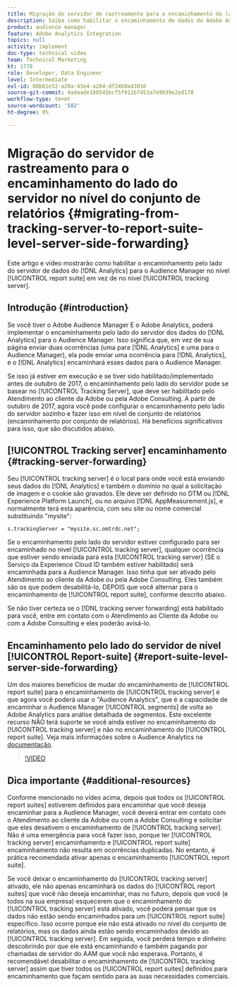 ```yaml
---
title: Migração do servidor de rastreamento para o encaminhamento do lado do servidor no nível do conjunto de relatórios
description: Saiba como habilitar o encaminhamento de dados do Adobe Analytics pelo lado do servidor para o Audience Manager em um nível de conjunto de relatórios, em vez de em um nível de servidor de rastreamento.
product: audience manager
feature: Adobe Analytics Integration
topics: null
activity: implement
doc-type: technical video
team: Technical Marketing
kt: 1776
role: Developer, Data Engineer
level: Intermediate
exl-id: 08b81e52-a28a-43e4-a284-df2460a43016
source-git-commit: 4adaade180545bcf5f911b7453a7e9939e2ed178
workflow-type: tm+mt
source-wordcount: '582'
ht-degree: 0%

---
```


# Migração do servidor de rastreamento para o encaminhamento do lado do servidor no nível do conjunto de relatórios {#migrating-from-tracking-server-to-report-suite-level-server-side-forwarding}

Este artigo e vídeo mostrarão como habilitar o encaminhamento pelo lado do servidor de dados do [!DNL Analytics] para o Audience Manager no nível [!UICONTROL report suite] em vez de no nível [!UICONTROL tracking server].

## Introdução {#introduction}

Se você tiver o Adobe Audience Manager E o Adobe Analytics, poderá implementar o encaminhamento pelo lado do servidor dos dados do [!DNL Analytics] para o Audience Manager. Isso significa que, em vez de sua página enviar duas ocorrências (uma para [!DNL Analytics] e uma para o Audience Manager), ela pode enviar uma ocorrência para [!DNL Analytics], e o [!DNL Analytics] encaminhará esses dados para o Audience Manager.

Se isso já estiver em execução e se tiver sido habilitado/implementado antes de outubro de 2017, o encaminhamento pelo lado do servidor pode se basear no [!UICONTROL Tracking Server], que deve ser habilitado pelo Atendimento ao cliente da Adobe ou pela Adobe Consulting. A partir de outubro de 2017, agora você pode configurar o encaminhamento pelo lado do servidor sozinho e fazer isso em nível de conjunto de relatórios (encaminhamento por conjunto de relatórios). Há benefícios significativos para isso, que são discutidos abaixo.

## [!UICONTROL Tracking server] encaminhamento {#tracking-server-forwarding}

Seu [!UICONTROL tracking server] é o local para onde você está enviando seus dados do [!DNL Analytics] e também o domínio no qual a solicitação de imagem e o cookie são gravados. Ele deve ser definido no DTM ou [!DNL Experience Platform Launch], ou no arquivo [!DNL AppMeasurement.js], e normalmente terá esta aparência, com seu site ou nome comercial substituindo &quot;mysite&quot;:

`s.trackingServer = "mysite.sc.omtrdc.net";`

Se o encaminhamento pelo lado do servidor estiver configurado para ser encaminhado no nível [!UICONTROL tracking server], qualquer ocorrência que estiver sendo enviada para esta [!UICONTROL tracking server] (SE o Serviço da Experience Cloud ID também estiver habilitado) será encaminhada para a Audience Manager. Isso tinha que ser ativado pelo Atendimento ao cliente da Adobe ou pela Adobe Consulting. Eles também são os que podem desabilitá-lo, DEPOIS que você alternar para o encaminhamento de [!UICONTROL report suite], conforme descrito abaixo.

Se não tiver certeza se o [!DNL tracking server forwarding] está habilitado para você, entre em contato com o Atendimento ao Cliente da Adobe ou com a Adobe Consulting e eles poderão avisá-lo.

## Encaminhamento pelo lado do servidor de nível [!UICONTROL Report-suite] {#report-suite-level-server-side-forwarding}

Um dos maiores benefícios de mudar do encaminhamento de [!UICONTROL report suite] para o encaminhamento de [!UICONTROL tracking server] é que agora você poderá usar o &quot;Audience Analytics&quot;, que é a capacidade de encaminhar o Audience Manager [!UICONTROL segments] de volta ao Adobe Analytics para análise detalhada de segmentos. Este excelente recurso NÃO terá suporte se você ainda estiver no encaminhamento do [!UICONTROL tracking server] e não no encaminhamento do [!UICONTROL report suite]. Veja mais informações sobre o Audience Analytics na [documentação](https://experienceleague.adobe.com/docs/analytics/integration/audience-analytics/mc-audiences-aam.html).

>[!VIDEO](https://video.tv.adobe.com/v/23701/?quality=12)

## Dica importante {#additional-resources}

Conforme mencionado no vídeo acima, depois que todos os [!UICONTROL report suites] estiverem definidos para encaminhar que você deseja encaminhar para a Audience Manager, você deverá entrar em contato com o Atendimento ao cliente da Adobe ou com a Adobe Consulting e solicitar que eles desativem o encaminhamento de [!UICONTROL tracking server]. Não é uma emergência para você fazer isso, porque ter [!UICONTROL tracking server] encaminhamento e [!UICONTROL report suite] encaminhamento não resulta em ocorrências duplicadas. No entanto, é prática recomendada ativar apenas o encaminhamento [!UICONTROL report suite].

Se você deixar o encaminhamento do [!UICONTROL tracking server] ativado, ele não apenas encaminhará os dados do [!UICONTROL report suites] que você não deseja encaminhar, mas no futuro, depois que você (e todos na sua empresa) esquecerem que o encaminhamento do [!UICONTROL tracking server] está ativado, você poderá pensar que os dados não estão sendo encaminhados para um [!UICONTROL report suite] específico. Isso ocorre porque ele não está ativado no nível do conjunto de relatórios, mas os dados ainda estão sendo encaminhados devido ao [!UICONTROL tracking server]. Em seguida, você perderá tempo e dinheiro descobrindo por que ele está encaminhando e também pagando por chamadas de servidor do AAM que você não esperava. Portanto, é recomendável desabilitar o encaminhamento de [!UICONTROL tracking server] assim que tiver todos os [!UICONTROL report suites] definidos para encaminhamento que façam sentido para as suas necessidades comerciais.
